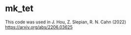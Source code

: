 # mk_tet

This code was used in J. Hou, Z. Slepian, R. N. Cahn (2022) https://arxiv.org/abs/2206.03625
